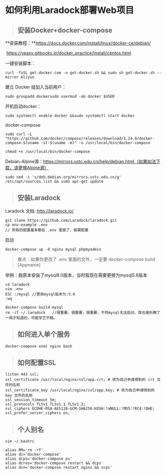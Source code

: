 # 如何利用Laradock部署Web项目

> ## 安装Docker+docker-compose

**安装教程：**https://docs.docker.com/install/linux/docker-ce/debian/

​                      https://yeasy.gitbooks.io/docker_practice/install/centos.html

 一键安装脚本：

```
curl -fsSL get.docker.com -o get-docker.sh && sudo sh get-docker.sh --mirror Aliyun
```

 建立 Docker 组加入当前用户：

```
sudo groupadd dockersudo usermod -aG docker $USER
```

 开机启动docker：

```
sudo systemctl enable docker &&sudo systemctl start docker
```

docker-compose

```
sudo curl -L "https://github.com/docker/compose/releases/download/1.24.0/docker-compose-$(uname -s)-$(uname -m)" -o /usr/local/bin/docker-compose

chmod +x /usr/local/bin/docker-compose
```

Debian-Alpine源：https://mirrors.ustc.edu.cn/help/debian.html（如果如法下载，请更换Alpine源）

```
sudo sed -i 's/deb.debian.org/mirrors.ustc.edu.cn/g' /etc/apt/sources.list && sudo apt-get update
```

> ## 安装Laradock

Laradock 文档: http://laradock.io/

```
git clone https://github.com/Laradock/laradock.git
cp env-example .env 
// 所有的配置基本都在 .env 里面了，按需配置
```

启动

```
docker-compose up -d nginx mysql phpmyadmin
```

> 重点：如果你更改了 .env 里面的文件，一定要 docker-compose build [Appname]

举例：我原本安装了mysql8.0版本，当时我现在需要更换为mysql5.6版本

```
cd laradock
vim .env
ESC :/mysql //更改mysql版本为:5.6
:wq
```

```
docker-compose build mysql
rm -rf ~/.laradock   //很重要，很重要，很重要，不然mysql无法启动，我也是折腾了一周才知道的，可能学艺不精。
```

> ## 如何进入单个服务

```
docker-compose exec nginx bash
```

> ## 如何配置SSL

```
listen 443 ssl; 
ssl_certificate /usr/local/nginx/ssl/app.crt; # 改为自己申请得到的 crt 文件的名称
ssl_certificate_key /usr/local/nginx/ssl/app.key; # 改为自己申请得到的 key 文件的名称
ssl_session_timeout 5m;
ssl_protocols TLSv1 TLSv1.1 TLSv1.2;
ssl_ciphers ECDHE-RSA-AES128-GCM-SHA256:HIGH:!aNULL:!MD5:!RC4:!DHE;
ssl_prefer_server_ciphers on;	
```

> ## 个人别名

```
vim ~/.bashrc
```

```
alias RM='rm -rf'
alias dc='docker-compose'
alias dcps='docker-compose ps'
alias dcres='docker-compose restart && dcps'
alias dcn='docker-compose restart nginx && scps'
```

